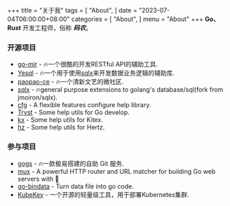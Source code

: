 +++
title = "关于我"
tags = [
    "About",
]
date = "2023-07-04T06:00:00+08:00"
categories = [
    "About",
]
menu = "About"
+++
 **Go、Rust** 开发工程师，俗称 ***码农***。

### 开源项目

- [go-mir](https://alimy.me/mir) - 🔥一个很酷的开发RESTful API的辅助工具.
- [Yesql](https://alimy.me/yesql) - 🔥一个用于使用[sqlx](https://github.com/jmoiron/sqlx)来开发数据业务逻辑的辅助库.
- [paopao-ce](https://github.com/rocboss/paopao-ce/tree/dev) - 🔥一个清新文艺的微社区.
- [sqlx](https://github.com/bitbus/sqlx) - 🔥general purpose extensions to golang's database/sql(fork from jmoiron/sqlx).
- [cfg](https://github.com/alimy/cfg) - A flexible features configure help library.
- [Tryst](https://github.com/alimy/tryst) - Some help utils for Go develop.
- [kx](https://github.com/bitbus/kx) - Some help utils for Kitex.
- [hz](https://github.com/bitbus/hz) - Some help utils for Hertz.

### 参与项目
- [gogs](https://gogs.io/) - 🔥一款极易搭建的自助 Git 服务.
- [mux](https://github.com/gorilla/mux) - A powerful HTTP router and URL matcher for building Go web servers with 🦍
- [go-bindata](https://github.com/go-bindata/go-bindata) - Turn data file into go code.
- [KubeKey](https://github.com/kubesphere/kubekey) - 一个开源的轻量级工具，用于部署Kubernetes集群.
